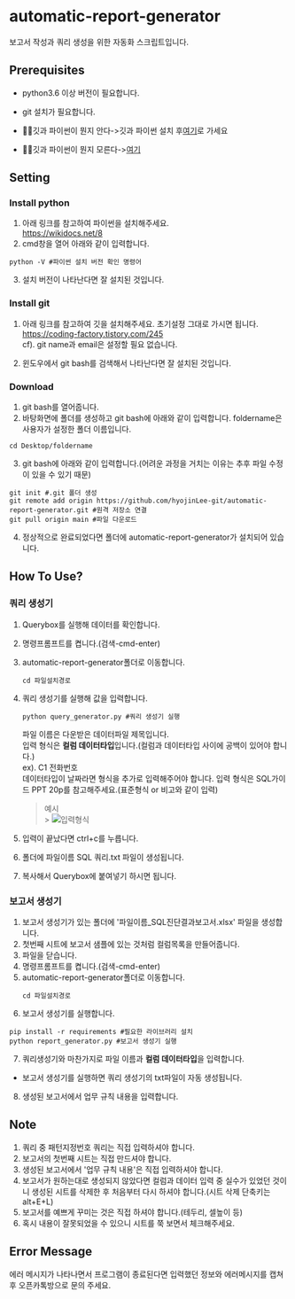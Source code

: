 # automatic-report-generator

보고서 작성과 쿼리 생성을 위한 자동화 스크립트입니다.

## Prerequisites

- python3.6 이상 버전이 필요합니다.
- git 설치가 필요합니다.

- 🙋‍♂️깃과 파이썬이 뭔지 안다->깃과 파이썬 설치 후<a href="https://github.com/hyojinLee-git/automatic-report-generator#setting-git">여기</a>로 가세요
- 🙋‍♂️깃과 파이썬이 뭔지 모른다-><a href="https://github.com/hyojinLee-git/automatic-report-generator#setting">여기</a>

## Setting

### Install python

1. 아래 링크를 참고하여 파이썬을 설치해주세요.<br>
   https://wikidocs.net/8
2. cmd창을 열어 아래와 같이 입력합니다.

```shell
python -V #파이썬 설치 버전 확인 명령어
```

3. 설치 버전이 나타난다면 잘 설치된 것입니다.

### Install git

1. 아래 링크를 참고하여 깃을 설치해주세요. 초기설정 그대로 가시면 됩니다.<br>
   https://coding-factory.tistory.com/245<br>
   cf). git name과 email은 설정할 필요 없습니다.

2. 윈도우에서 git bash를 검색해서 나타난다면 잘 설치된 것입니다.

### Download

1. git bash를 열어줍니다.
2. 바탕화면에 폴더를 생성하고 git bash에 아래와 같이 입력합니다. foldername은 사용자가 설정한 폴더 이름입니다.

```shell
cd Desktop/foldername
```

3. git bash에 아래와 같이 입력합니다.(어려운 과정을 거치는 이유는 추후 파일 수정이 있을 수 있기 때문)

```shell
git init #.git 폴더 생성
git remote add origin https://github.com/hyojinLee-git/automatic-report-generator.git #원격 저장소 연결
git pull origin main #파일 다운로드
```

4. 정상적으로 완료되었다면 폴더에 automatic-report-generator가 설치되어 있습니다.

## How To Use?

### 쿼리 생성기

1. Querybox를 실행해 데이터를 확인합니다.
2. 명령프롬프트를 켭니다.(검색-cmd-enter)
3. automatic-report-generator폴더로 이동합니다.
   ```shell
   cd 파일설치경로
   ```
4. 쿼리 생성기를 실행해 값을 입력합니다.

   ```shell
   python query_generator.py #쿼리 생성기 실행
   ```

   파일 이름은 다운받은 데이터파일 제목입니다.<br>
   입력 형식은 <strong>컬럼 데이터타입</strong>입니다.(컬럼과 데이터타입 사이에 공백이 있어야 합니다.)<br>
   ex). C1 전화번호<br>
   데이터타입이 날짜라면 형식을 추가로 입력해주어야 합니다. 입력 형식은 SQL가이드 PPT 20p를 참고해주세요.(표준형식 or 비고와 같이 입력)

   > 예시<br> > ![입력형식](https://user-images.githubusercontent.com/59614918/137631719-7fe996c2-7da7-4d36-8ec5-1cbb4e444bba.JPG)

5. 입력이 끝났다면 ctrl+c를 누릅니다.
6. 폴더에 파일이름 SQL 쿼리.txt 파일이 생성됩니다.
7. 복사해서 Querybox에 붙여넣기 하시면 됩니다.

### 보고서 생성기

1. 보고서 생성기가 있는 폴더에 '파일이름\_SQL진단결과보고서.xlsx' 파일을 생성합니다.
2. 첫번째 시트에 보고서 샘플에 있는 것처럼 컬럼목록을 만들어줍니다.
3. 파일을 닫습니다.
4. 명령프롬프트를 켭니다.(검색-cmd-enter)
5. automatic-report-generator폴더로 이동합니다.
   ```shell
   cd 파일설치경로
   ```
6. 보고서 생성기를 실행합니다.

```shell
pip install -r requirements #필요한 라이브러리 설치
python report_generator.py #보고서 생성기 실행
```

7. 쿼리생성기와 마찬가지로 파일 이름과 <strong>컬럼 데이터타입</strong>을 입력합니다.

- 보고서 생성기를 실행하면 쿼리 생성기의 txt파일이 자동 생성됩니다.

8. 생성된 보고서에서 업무 규칙 내용을 입력합니다.

## Note

1. 쿼리 중 패턴지정번호 쿼리는 직접 입력하셔야 합니다.
2. 보고서의 첫번째 시트는 직접 만드셔야 합니다.
3. 생성된 보고서에서 '업무 규칙 내용'은 직접 입력하셔야 합니다.
4. 보고서가 원하는대로 생성되지 않았다면 컬럼과 데이터 입력 중 실수가 있었던 것이니 생성된 시트를 삭제한 후 처음부터 다시 하셔야 합니다.(시트 삭제 단축키는 alt+E+L)
5. 보고서를 예쁘게 꾸미는 것은 직접 하셔야 합니다.(테두리, 셀높이 등)
6. 혹시 내용이 잘못되었을 수 있으니 시트를 쭉 보면서 체크해주세요.

## Error Message

에러 메시지가 나타나면서 프로그램이 종료된다면 입력했던 정보와 에러메시지를 캡쳐 후 오픈카톡방으로 문의 주세요.
